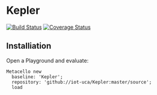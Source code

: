 # Kepler

[![Build Status](https://travis-ci.org/iot-uca/Kepler.svg?branch=master)](https://travis-ci.org/iot-uca/Kepler)
[![Coverage Status](https://coveralls.io/repos/github/iot-uca/Kepler/badge.svg?branch=master)](https://coveralls.io/github/iot-uca/Kepler?branch=master)

## Installiation
Open a Playground and evaluate:
``` smalltalk
Metacello new
  baseline: 'Kepler';
  repository: 'github://iot-uca/Kepler:master/source';
  load
```
